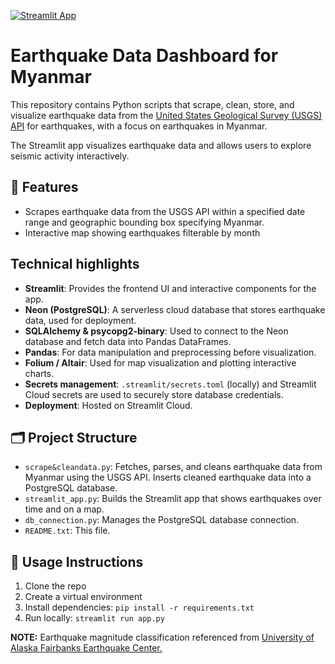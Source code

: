 [![Streamlit App](https://static.streamlit.io/badges/streamlit_badge_black_white.svg)](https://myanmar-earthquakes.streamlit.app/)

# Earthquake Data Dashboard for Myanmar

This repository contains Python scripts that scrape, clean, store, and visualize earthquake data from the [United States Geological Survey (USGS) API](https://earthquake.usgs.gov/fdsnws/event/1/) for earthquakes, with a focus on earthquakes in Myanmar. <br>

The Streamlit app visualizes earthquake data and allows users to explore seismic activity interactively. 

## 📌 Features

- Scrapes earthquake data from the USGS API within a specified date range and geographic bounding box specifying Myanmar.
- Interactive map showing earthquakes filterable by month

## Technical highlights

- **Streamlit**: Provides the frontend UI and interactive components for the app.
- **Neon (PostgreSQL)**: A serverless cloud database that stores earthquake data, used for deployment.
- **SQLAlchemy & psycopg2-binary**: Used to connect to the Neon database and fetch data into Pandas DataFrames.
- **Pandas**: For data manipulation and preprocessing before visualization.
- **Folium / Altair**: Used for map visualization and plotting interactive charts.
- **Secrets management**: `.streamlit/secrets.toml` (locally) and Streamlit Cloud secrets are used to securely store database credentials.
- **Deployment**: Hosted on Streamlit Cloud.

## 🗂️ Project Structure

- `scrape&cleandata.py`: Fetches, parses, and cleans earthquake data from Myanmar using the USGS API. Inserts cleaned earthquake data into a PostgreSQL database.
- `streamlit_app.py`: Builds the Streamlit app that shows earthquakes over time and on a map.
- `db_connection.py`: Manages the PostgreSQL database connection.
- `README.txt`: This file.

## 🧪 Usage Instructions

1. Clone the repo
2. Create a virtual environment
3. Install dependencies: `pip install -r requirements.txt`
4. Run locally: `streamlit run app.py`

**NOTE:** Earthquake magnitude classification referenced from [University of Alaska Fairbanks Earthquake Center.](https://earthquake.alaska.edu/earthquake-magnitude-classes)

